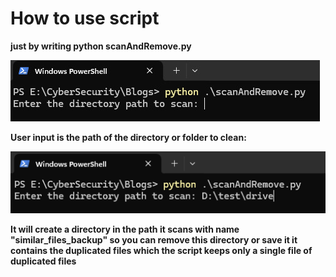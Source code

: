 # How to use script

**just by writing python scanAndRemove.py**

![running scrpt 1](https://github.com/abdula8/SFM/blob/main/runningScript_1.jpeg)

**User input is the path of the directory or folder to clean:**

![running scrpt 2](https://github.com/abdula8/SFM/blob/main/runningScript_2.png)

**It will create a directory in the path it scans with name "similar_files_backup" so you can remove this directory or save it it contains the duplicated files which the script keeps only a single file of duplicated files**